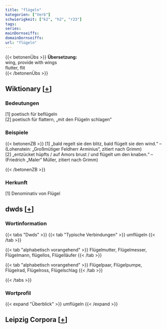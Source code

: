 ```yaml
---
title: "flügeln"
kategorien: ["Verb"]
schwierigkeit: ["k2", "h2", "r23"]
tags:
series:
mainDornseiffs:
domainDornseiffs:
url: "flügeln"
---
```


{{< betonenÜbs >}}
**Übersetzung:**  
wing, provide with wings  
flutter, flit  
{{< /betonenÜbs >}}

## Wiktionary [[+](https://de.wiktionary.org/wiki/flügeln)]

### Bedeutungen
[1] poetisch für beflügeln  
[2] poetisch für flattern, „mit den Flügeln schlagen“  

### Beispiele
{{< betonenZB >}}
[1] „bald regelt sie den blitz, bald flügelt sie den wind.“ – (Lohenstein: „Großmütiger Feldherr Arminius“, zitiert nach Grimm)  
[2] „entzücket hüpfts / auf Amors brust / und flügelt um den knaben.“ – (Friedrich „Maler“ Müller, zitiert nach Grimm)  

{{< /betonenZB >}}
### Herkunft
[1] Denominativ von Flügel  



## dwds [[+](https://www.dwds.de/wb/flügeln)]

### Wortinformation
{{< tabs "Dwds" >}}
{{< tab "Typische Verbindungen" >}}
umflügeln
{{< /tab >}}

{{< tab "alphabetisch vorangehend" >}}
Flügelmutter, Flügelmesser, Flügelmann, flügellos, Flügelläufer
{{< /tab >}}

{{< tab "alphabetisch vorangehend" >}}
Flügelpaar, Flügelpumpe, Flügelrad, Flügelross, Flügelschlag
{{< /tab >}}

{{< /tabs >}}

### Wortprofil
{{< expand "Überblick" >}} umflügeln {{< /expand >}}

## Leipzig Corpora [[+](https://corpora.uni-leipzig.de/en/res?word=flügeln&corpusId=deu_newscrawl-public_2018)]

